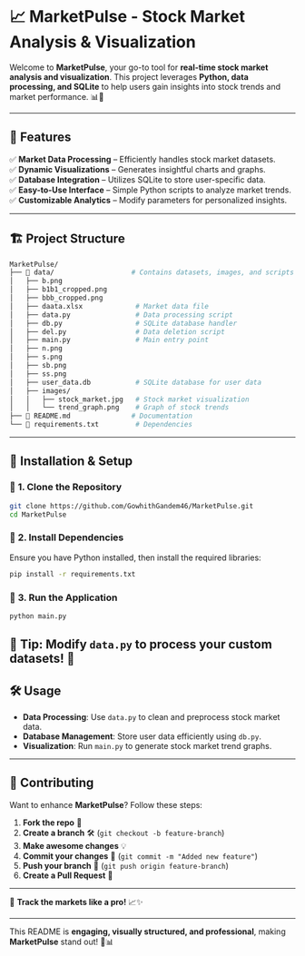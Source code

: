
# 📈 **MarketPulse - Stock Market Analysis & Visualization**  

Welcome to **MarketPulse**, your go-to tool for **real-time stock market analysis and visualization**. This project leverages **Python, data processing, and SQLite** to help users gain insights into stock trends and market performance. 📊🚀  


---

## 🌟 **Features**
✅ **Market Data Processing** – Efficiently handles stock market datasets.  
✅ **Dynamic Visualizations** – Generates insightful charts and graphs.  
✅ **Database Integration** – Utilizes SQLite to store user-specific data.  
✅ **Easy-to-Use Interface** – Simple Python scripts to analyze market trends.  
✅ **Customizable Analytics** – Modify parameters for personalized insights.  

---

## 🏗️ **Project Structure**
```bash
MarketPulse/
├── 📂 data/                   # Contains datasets, images, and scripts
│   ├── b.png
│   ├── b1b1_cropped.png
│   ├── bbb_cropped.png
│   ├── daata.xlsx             # Market data file
│   ├── data.py                # Data processing script
│   ├── db.py                  # SQLite database handler
│   ├── del.py                 # Data deletion script
│   ├── main.py                # Main entry point
│   ├── n.png
│   ├── s.png
│   ├── sb.png
│   ├── ss.png
│   ├── user_data.db           # SQLite database for user data
│   ├── images/
│   │   ├── stock_market.jpg   # Stock market visualization
│   │   └── trend_graph.png    # Graph of stock trends
├── 📜 README.md               # Documentation
└── 📜 requirements.txt         # Dependencies
```

---

## 🚀 **Installation & Setup**
### 🔹 **1. Clone the Repository**
```bash
git clone https://github.com/GowhithGandem46/MarketPulse.git
cd MarketPulse
```

### 🔹 **2. Install Dependencies**
Ensure you have Python installed, then install the required libraries:
```bash
pip install -r requirements.txt
```

### 🔹 **3. Run the Application**
```bash
python main.py
```
📌 **Tip**: Modify `data.py` to process your custom datasets! 🎯  
---

## 🛠️ **Usage**
- **Data Processing**: Use `data.py` to clean and preprocess stock market data.
- **Database Management**: Store user data efficiently using `db.py`.
- **Visualization**: Run `main.py` to generate stock market trend graphs.

---

## 🤝 **Contributing**
Want to enhance **MarketPulse**? Follow these steps:  
1. **Fork the repo** 📌  
2. **Create a branch** 🛠 (`git checkout -b feature-branch`)  
3. **Make awesome changes** 💡  
4. **Commit your changes** 📝 (`git commit -m "Added new feature"`)  
5. **Push your branch** 🚀 (`git push origin feature-branch`)  
6. **Create a Pull Request** 🔄  

---

🚀 **Track the markets like a pro!** 📈✨  

---

This README is **engaging, visually structured, and professional**, making **MarketPulse** stand out! 🚀📊
